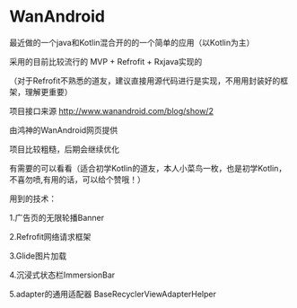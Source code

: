 # WanAndroid

最近做的一个java和Kotlin混合开的的一个简单的应用（以Kotlin为主）

采用的目前比较流行的 MVP + Refrofit + Rxjava实现的

（对于Refrofit不熟悉的道友，建议直接用源代码进行是实现，不用用封装好的框架，理解更重要）

项目接口来源 http://www.wanandroid.com/blog/show/2

由鸿神的WanAndroid网页提供

项目比较粗糙，后期会继续优化

有需要的可以看看（适合初学Kotlin的道友，本人小菜鸟一枚，也是初学Kotlin，不喜勿喷,有用的话，可以给个赞哦！）

用到的技术：

1.广告页的无限轮播Banner

2.Refrofit网络请求框架

3.Glide图片加载

4.沉浸式状态栏ImmersionBar

5.adapter的通用适配器 BaseRecyclerViewAdapterHelper
